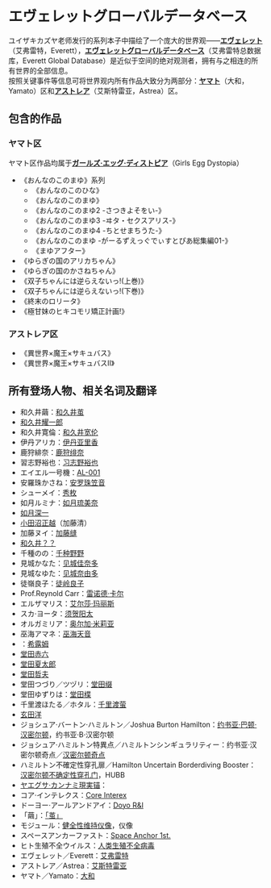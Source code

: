 # エヴェレットグローバルデータベース
ユイザキカズヤ老师发行的系列本子中描绘了一个庞大的世界观——<ins>**エヴェレット**</ins>（艾弗雷特，Everett），<ins>**エヴェレットグローバルデータベース**</ins>（艾弗雷特总数据库，Everett Global Database）是近似于空间的绝对观测者，拥有与之相连的所有世界的全部信息。  
按照关键事件等信息可将世界观内所有作品大致分为两部分：<ins>**ヤマト**</ins>（大和，Yamato）区和<ins>**アストレア**</ins>（艾斯特雷亚，Astrea）区。

## 包含的作品
### ヤマト区
ヤマト区作品均属于<ins>**ガールズ·エッグ·ディストピア**</ins>（Girls Egg Dystopia）
* 《おんなのこのまゆ》系列
    * 《おんなのこのひな》
    * 《おんなのこのまゆ》
    * 《おんなのこのまゆ2 -さつきよそをい-》
    * 《おんなのこのまゆ3 -ヰタ・セクスアリス-》
    * 《おんなのこのまゆ4 -ちとせまちうた-》
    * 《おんなのこのまゆ -がーるずえっぐでぃすとぴあ総集編01-》
    * 《まゆアフター》
* 《ゆらぎの国のアリカちゃん》
* 《ゆらぎの国のかさねちゃん》
* 《双子ちゃんには逆らえないっ!(上巻)》
* 《双子ちゃんには逆らえないっ!(下巻)》
* 《終末のロリータ》
* 《極甘妹のヒキコモリ矯正計画!》

### アストレア区
* 《異世界×魔王×サキュバス》
* 《異世界×魔王×サキュバスⅡ》

## 所有登场人物、相关名词及翻译
* 和久井繭：<ins>和久井茧</ins>
* <ins>和久井耀一郎</ins>
* 和久井寛倫：<ins>和久井宽伦</ins>
* 伊丹アリカ：<ins>伊丹亚里香</ins>
* 鹿狩緋奈：<ins>鹿狩绯奈</ins>
* 習志野裕也：<ins>习志野裕也</ins>
* エイエル一号機：<ins>AL-001</ins>
* 安羅珠かさね：<ins>安罗珠笠音</ins>
* シューメイ：<ins>秀枚</ins>
* 如月ルミナ：<ins>如月琉美奈</ins>
* <ins>如月深一</ins>
* <ins>小田沼正越</ins>（加藤清）
* 加藤ヌイ：<ins>加藤缝</ins>
* <ins>和久井？？</ins>
* 千種のの：<ins>千种野野</ins>
* 見城かなた：<ins>见城佳奈多</ins>
* 見城なゆた：<ins>见城奈由多</ins>
* 徒嶺良子：<ins>徒岭良子</ins>
* Prof.Reynold Carr：<ins>雷诺德·卡尔</ins>
* エルザマリス：<ins>艾尔莎·玛丽斯</ins>
* スカ·ヨータ：<ins>须贺阳太</ins>
* オルガミリア：<ins>奥尔加·米莉亚</ins>
* 巫海アマネ：<ins>巫海天音</ins>
* ：<ins>希露姆</ins>
* <ins>堂田赤六</ins>
* <ins>堂田夏太郎</ins>
* <ins>堂田哲夫</ins>
* 堂田つづり／ツヅリ：<ins>堂田缀</ins>
* 堂田ゆずりは：<ins>堂田楪</ins>
* 千里渡ほたる／ホタル：<ins>千里渡萤</ins>
* <ins>玄田洋</ins>
* ジョシュア·バートン·ハミルトン／Joshua Burton Hamilton：<ins>约书亚·巴顿·汉密尔顿</ins>，约书亚·B·汉密尔顿
* ジョシュア·ハミルトン特異点／ハミルトンシンギュラリティー：约书亚·汉密尔顿奇点／<ins>汉密尔顿奇点</ins>
* ハミルトン不確定性穿孔扉／Hamilton Uncertain Borderdiving Booster：<ins>汉密尔顿不确定性穿孔门</ins>，HUBB
* <ins>ヤエグサ·カンナミ現実锚</ins>：
* コア·インテレクス：<ins>Core Interex</ins>
* ドーヨー·アールアンドアイ：<ins>Doyo R&I</ins>
* 「繭」：<ins>「茧」</ins>
* モジュール：<ins>健全性维持仪像</ins>，仪像
* スペースアンカーファスト：<ins>Space Anchor 1st.</ins>
* ヒト生殖不全ウイルス：<ins>人类生殖不全病毒</ins>
* エヴェレット／Everett：<ins>艾弗雷特</ins>
* アストレア／Astrea：<ins>艾斯特雷亚</ins>
* ヤマト／Yamato：<ins>大和</ins>